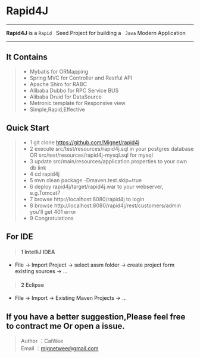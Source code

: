 # Rapid4J

------

**Rapid4J** is a `Rapid ` Seed Project for building a ` Java` Modern Application

------

## It Contains
>* Mybatis for ORMapping
>* Spring MVC for Controller and Restful API
>* Apache Shiro for RABC
>* Alibaba Dubbo for RPC Service BUS
>* Alibaba Druid for DataSource
>* Metronic template for Responsive view
>* Simple,Rapid,Effective

## Quick Start
> * 1 git clone https://github.com/Mignet/rapid4j
> * 2 execute src/test/resources/rapid4j.sql in your postgres database OR src/test/resources/rapid4j-mysql.sql for mysql
> * 3 update src/main/resources/application.properties to your own db link
> * 4 cd rapid4j
> * 5 mvn clean package -Dmaven.test.skip=true
> * 6 deploy rapid4j/target/rapid4j.war to your webserver, e.g.Tomcat7
> * 7 browse http://localhost:8080/rapid4j to login
> * 8 browse http://localhost:8080/rapid4j/rest/customers/admin you'll get 401 error
> * 9 Congratulations

## For IDE
> #### 1 IntelliJ IDEA
* File -> Import Project -> select assm folder -> create project form existing sources -> ...

> #### 2 Eclipse
* File -> Import -> Existing Maven Projects -> ...

## If you have a better suggestion,Please feel free to contract me Or open a issue.
> Author ：CaiWee  
> Email  ：mignetwee@gmail.com  
